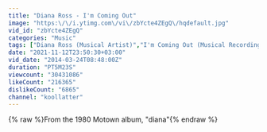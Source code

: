 ```yaml
---
title: "Diana Ross - I'm Coming Out"
image: "https:\/\/i.ytimg.com\/vi\/zbYcte4ZEgQ\/hqdefault.jpg"
vid_id: "zbYcte4ZEgQ"
categories: "Music"
tags: ["Diana Ross (Musical Artist)","I'm Coming Out (Musical Recording)","Music (TV Genre)"]
date: "2021-11-12T23:50:30+03:00"
vid_date: "2014-03-24T08:48:00Z"
duration: "PT5M23S"
viewcount: "30431086"
likeCount: "216365"
dislikeCount: "6865"
channel: "koollatter"
---
```

{% raw %}From the 1980 Motown album, &quot;diana&quot;{% endraw %}
